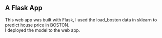 ## A Flask App
This web app was built with Flask, I used the load_boston data in sklearn to predict house price in BOSTON. <br/>
I deployed the model to the web app.
